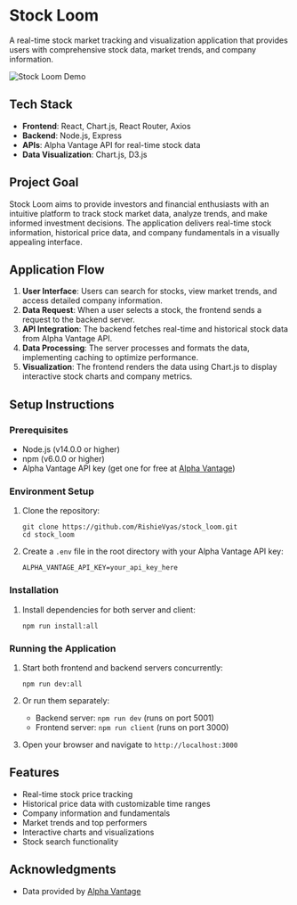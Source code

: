 # Stock Loom

A real-time stock market tracking and visualization application that provides users with comprehensive stock data, market trends, and company information.

![Stock Loom Demo](./assets/StockLoomGIF.gif)

## Tech Stack

- **Frontend**: React, Chart.js, React Router, Axios
- **Backend**: Node.js, Express
- **APIs**: Alpha Vantage API for real-time stock data
- **Data Visualization**: Chart.js, D3.js

## Project Goal

Stock Loom aims to provide investors and financial enthusiasts with an intuitive platform to track stock market data, analyze trends, and make informed investment decisions. The application delivers real-time stock information, historical price data, and company fundamentals in a visually appealing interface.

## Application Flow

1. **User Interface**: Users can search for stocks, view market trends, and access detailed company information.
2. **Data Request**: When a user selects a stock, the frontend sends a request to the backend server.
3. **API Integration**: The backend fetches real-time and historical stock data from Alpha Vantage API.
4. **Data Processing**: The server processes and formats the data, implementing caching to optimize performance.
5. **Visualization**: The frontend renders the data using Chart.js to display interactive stock charts and company metrics.

## Setup Instructions

### Prerequisites

- Node.js (v14.0.0 or higher)
- npm (v6.0.0 or higher)
- Alpha Vantage API key (get one for free at [Alpha Vantage](https://www.alphavantage.co/support/#api-key))

### Environment Setup

1. Clone the repository:
   ```
   git clone https://github.com/RishieVyas/stock_loom.git
   cd stock_loom
   ```

2. Create a `.env` file in the root directory with your Alpha Vantage API key:
   ```
   ALPHA_VANTAGE_API_KEY=your_api_key_here
   ```

### Installation

1. Install dependencies for both server and client:
   ```
   npm run install:all
   ```

### Running the Application

1. Start both frontend and backend servers concurrently:
   ```
   npm run dev:all
   ```

2. Or run them separately:
   - Backend server: `npm run dev` (runs on port 5001)
   - Frontend server: `npm run client` (runs on port 3000)

3. Open your browser and navigate to `http://localhost:3000`

## Features

- Real-time stock price tracking
- Historical price data with customizable time ranges
- Company information and fundamentals
- Market trends and top performers
- Interactive charts and visualizations
- Stock search functionality

## Acknowledgments

- Data provided by [Alpha Vantage](https://www.alphavantage.co/)
